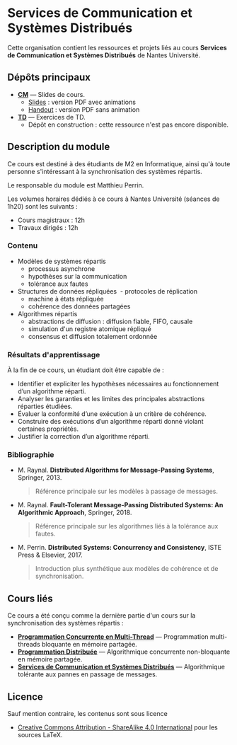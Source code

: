 # Services de Communication et Systèmes Distribués

Cette organisation contient les ressources et projets liés au cours **Services de Communication et Systèmes Distribués** de Nantes Université.

## Dépôts principaux

- [**CM**](https://github.com/DistributedComputing/CM) — Slides de cours.
  - [Slides](https://DistributedComputing.github.io/CM/SCSD.pdf) : version PDF avec animations
  - [Handout](https://DistributedComputing.github.io/CM/SCSD-handout.pdf) : version PDF sans animation
- [**TD**](https://github.com/DistributedComputing/TD) — Exercices de TD.
  - Dépôt en construction : cette ressource n'est pas encore disponible.

## Description du module

Ce cours est destiné à des étudiants de M2 en Informatique, ainsi qu'à toute personne s'intéressant à la synchronisation des systèmes répartis.

Le responsable du module est Matthieu Perrin.

Les volumes horaires dédiés à ce cours à Nantes Université (séances de 1h20) sont les suivants :
- Cours magistraux : 12h
- Travaux dirigés : 12h

### Contenu
- Modèles de systèmes répartis
  - processus asynchrone
  - hypothèses sur la communication
  - tolérance aux fautes
- Structures de données répliquées
​  - protocoles de réplication
  - machine à états répliquée
  - cohérence des données partagées
- Algorithmes répartis
  - abstractions de diffusion : diffusion fiable, FIFO, causale
  - simulation d'un registre atomique répliqué
  - consensus et diffusion totalement ordonnée

### Résultats d'apprentissage
À la fin de ce cours, un étudiant doit être capable de :
- Identifier et expliciter les hypothèses nécessaires au fonctionnement d’un algorithme réparti.
- Analyser les garanties et les limites des principales abstractions réparties étudiées.
- Évaluer la conformité d’une exécution à un critère de cohérence.
- Construire des exécutions d’un algorithme réparti donné violant certaines propriétés.
- Justifier la correction d’un algorithme réparti.

### Bibliographie
- M. Raynal. **Distributed Algorithms for Message-Passing Systems**, Springer, 2013.
  > Référence principale sur les modèles à passage de messages.
- M. Raynal. **Fault-Tolerant Message-Passing Distributed Systems: An Algorithmic Approach**, Springer, 2018.
  > Référence principale sur les algorithmes liés à la tolérance aux fautes.
- M. Perrin. **Distributed Systems: Concurrency and Consistency**, ISTE Press & Elsevier, 2017.
  > Introduction plus synthétique aux modèles de cohérence et de synchronisation.

## Cours liés
Ce cours a été conçu comme la dernière partie d'un cours sur la synchronisation des systèmes répartis : 
- [**Programmation Concurrente en Multi-Thread**](https://github.com/ProgrammationMultiThread) — Programmation multi-threads bloquante en mémoire partagée.
- [**Programmation Distribuée**](https://github.com/AlgorithmiqueConcurrente) — Algorithmique concurrente non-bloquante en mémoire partagée.
- [**Services de Communication et Systèmes Distribués**](https://github.com/DistributedComputing) — Algorithmique tolérante aux pannes en passage de messages.

## Licence
Sauf mention contraire, les contenus sont sous licence
- [Creative Commons Attribution - ShareAlike 4.0 International](https://creativecommons.org/licenses/by-sa/4.0/) pour les sources LaTeX.
